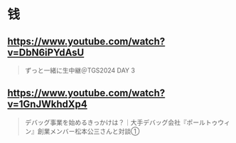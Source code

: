 # 钱

## https://www.youtube.com/watch?v=DbN6iPYdAsU

> ずっと一緒に生中継＠TGS2024 DAY 3 

## https://www.youtube.com/watch?v=1GnJWkhdXp4

> デバッグ事業を始めるきっかけは？｜大手デバッグ会社『ポールトゥウィン』創業メンバー松本公三さんと対談① 
